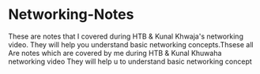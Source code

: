 # Networking-Notes
These are notes that I covered during HTB &amp; Kunal Khwaja's networking video. They will help you understand basic networking concepts.Thsese all Are notes which are covered by me during HTB  &amp; Kunal Khuwaha networking video They will help u to understand basic networking concept 
